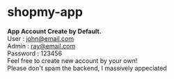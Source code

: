# shopmy-app
<Strong>App Account Create by Default.</Strong><br/>
User :
john@email.com <br/>
Admin :
ray@email.com <br/>
Password : 
123456
<br/>
Feel free to create new account by your own!<br/>
Please don't spam the backend, I massively appeciated
